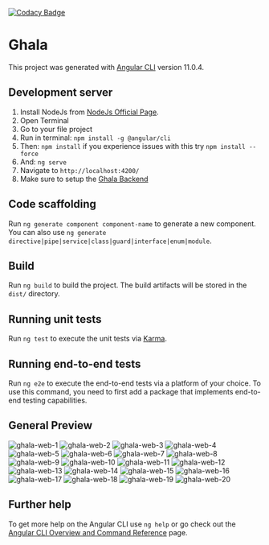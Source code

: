 [![Codacy Badge](https://app.codacy.com/project/badge/Grade/260d881f43174879862372424a1673df)](https://www.codacy.com/gh/Ultra-Techies/ghala-web/dashboard?utm_source=github.com&amp;utm_medium=referral&amp;utm_content=Ultra-Techies/ghala-web&amp;utm_campaign=Badge_Grade)
# Ghala

This project was generated with [Angular CLI](https://github.com/angular/angular-cli) version 11.0.4.

## Development server

1. Install NodeJs from [NodeJs Official Page](https://nodejs.org/en).
2. Open Terminal
3. Go to your file project
4. Run in terminal: `npm install -g @angular/cli`
5. Then: `npm install` if you experience issues with this try `npm install --force`
6. And: `ng serve`
7. Navigate to `http://localhost:4200/`
8. Make sure to setup the [Ghala Backend](https://github.com/Ultra-Techies/ghala-backend)

## Code scaffolding

Run `ng generate component component-name` to generate a new component. You can also use `ng generate directive|pipe|service|class|guard|interface|enum|module`.

## Build

Run `ng build` to build the project. The build artifacts will be stored in the `dist/` directory.

## Running unit tests

Run `ng test` to execute the unit tests via [Karma](https://karma-runner.github.io).

## Running end-to-end tests

Run `ng e2e` to execute the end-to-end tests via a platform of your choice. To use this command, you need to first add a package that implements end-to-end testing capabilities.

## General Preview
![ghala-web-1](https://user-images.githubusercontent.com/3639153/170654372-8637160b-4233-4f25-ae0a-f58f13d491fa.png)
![ghala-web-2](https://user-images.githubusercontent.com/3639153/170654383-58e85d35-4775-4106-b112-9ac3b7a1452a.png)
![ghala-web-3](https://user-images.githubusercontent.com/3639153/170654386-b53bae9e-43a6-4316-b345-a81187a660d2.png)
![ghala-web-4](https://user-images.githubusercontent.com/3639153/170654390-8ce87a51-ab2d-4b01-ae19-1a0ebc4e8cf7.png)
![ghala-web-5](https://user-images.githubusercontent.com/3639153/170654393-3df8e03d-6871-4803-8a78-0127f2b3a3db.png)
![ghala-web-6](https://user-images.githubusercontent.com/3639153/170654397-1d031ec4-6fef-4ebe-aedd-86d7a5ec4179.png)
![ghala-web-7](https://user-images.githubusercontent.com/3639153/170654406-7ddf12d1-d1be-4e4a-9ede-ad69ca9d1faa.png)
![ghala-web-8](https://user-images.githubusercontent.com/3639153/170654412-fadf2d78-23b0-4a71-93cd-912e343fc29e.png)
![ghala-web-9](https://user-images.githubusercontent.com/3639153/170654416-017d2c00-d85c-4448-9fbe-f6012b837f78.png)
![ghala-web-10](https://user-images.githubusercontent.com/3639153/170654419-fafcdae3-a0f3-4a04-8aa1-13e4f3c86ae3.png)
![ghala-web-11](https://user-images.githubusercontent.com/3639153/170654423-e82deeca-7c28-49d8-8604-510180cb1e8e.png)
![ghala-web-12](https://user-images.githubusercontent.com/3639153/170654426-f34d91f2-eebd-4852-b953-890ffcbd8ebf.png)
![ghala-web-13](https://user-images.githubusercontent.com/3639153/170654430-b2553b2e-088a-4837-8f16-88b9337c3869.png)
![ghala-web-14](https://user-images.githubusercontent.com/3639153/170654436-f71400d4-17af-4188-a32a-2c16a521f7fd.png)
![ghala-web-15](https://user-images.githubusercontent.com/3639153/170654440-61c48b90-ffde-486d-8919-60e2a6c8032b.png)
![ghala-web-16](https://user-images.githubusercontent.com/3639153/170654446-23039401-6008-43b2-94a7-f7cffdad1850.png)
![ghala-web-17](https://user-images.githubusercontent.com/3639153/170654451-1f3ab2e5-febb-4f4e-8507-d13f0bf26c57.png)
![ghala-web-18](https://user-images.githubusercontent.com/3639153/170654454-23d79c4c-513c-468d-a73a-a0883e3c10f9.png)
![ghala-web-19](https://user-images.githubusercontent.com/3639153/170654460-44809a38-c51f-4e84-aa4d-85c36aeaf1ef.png)
![ghala-web-20](https://user-images.githubusercontent.com/3639153/170654467-43e62a2f-60a4-4245-9d95-7e44ea933f20.png)



## Further help

To get more help on the Angular CLI use `ng help` or go check out the [Angular CLI Overview and Command Reference](https://angular.io/cli) page.
